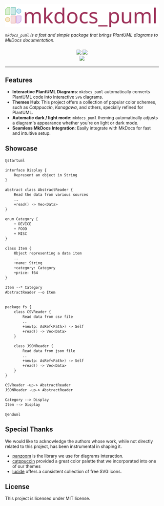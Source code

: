 ![logo](assets/logos/logo.svg)

*`mkdocs_puml` is a fast and simple package that brings PlantUML diagrams to MkDocs
documentation.*

<h3 align="center">

<a href="https://pypi.org/project/mkdocs_puml/" target="_blank"><img src="https://img.shields.io/pypi/v/mkdocs-puml?style=for-the-badge&color=teal" /></a>
<a href="https://pypistats.org/packages/mkdocs-puml" target="_blank"><img src="https://img.shields.io/pypi/dm/mkdocs_puml?style=for-the-badge&color=teal" /></a>
<br />
<a href="https://mikhailkravets.github.io/mkdocs_puml/" target="_blank"><img src="https://img.shields.io/badge/Documentation-gray?style=for-the-badge&color=9D3058"></a>

</h3>

-----------------

## Features

- **Interactive PlantUML Diagrams**: `mkdocs_puml` automatically converts PlantUML code
    into interactive `SVG` diagrams.
- **Themes Hub**: This project offers a collection of popular color schemes, such as
  *Catppuccin*, *Kanagawa*, and others, specially refined for PlantUML.
- **Automatic dark / light mode**: `mkdocs_puml` theming automatically adjusts a diagram's
  appearance whether you're on light or dark mode.
- **Seamless MkDocs Integration**: Easily integrate with MkDocs for fast and intuitive setup.

## Showcase

```plantuml
@startuml

interface Display {
    Represent an object in String
}

abstract class AbstractReader {
    Read the data from various sources
    ..
    +read() -> Vec<Data>
}

enum Category {
    + DEVICE
    + FOOD
    + MISC
}

class Item {
    Object representing a data item
    ..
    +name: String
    +category: Category
    +price: f64
}

Item --* Category
AbstractReader --o Item


package fs {
    class CSVReader {
        Read data from csv file
        ..
        +new(p: AsRef<Path>) -> Self
        +read() -> Vec<Data>
    }

    class JSONReader {
        Read data from json file
        ..
        +new(p: AsRef<Path>) -> Self
        +read() -> Vec<Data>
    }
}

CSVReader -up-> AbstractReader
JSONReader -up-> AbstractReader

Category --> Display
Item --> Display

@enduml
```

## Special Thanks

We would like to acknowledge the authors whose work, while not directly related to this project, has been instrumental in shaping it.

* [panzoom](https://github.com/timmywil/panzoom) is the library we use for
  diagrams interaction.
* [catppuccin](https://catppuccin.com/) provided a great color palette that
  we incorporated into one of our themes
* [lucide](https://lucide.dev/) offers a consistent collection of free SVG icons.

## License

This project is licensed under MIT license.
